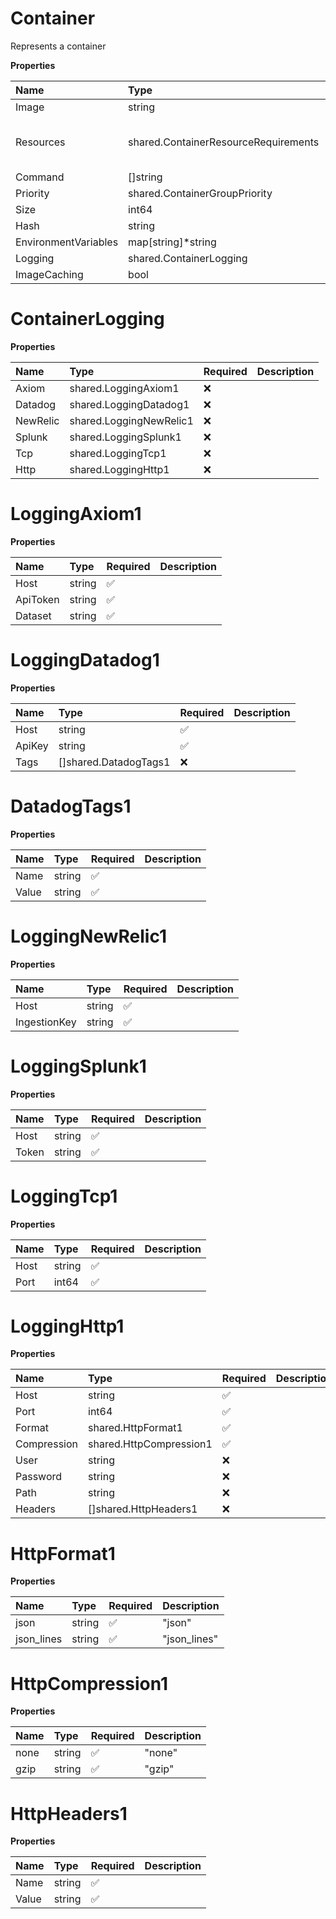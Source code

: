 # Container

Represents a container

**Properties**

| Name                 | Type                                 | Required | Description                                  |
| :------------------- | :----------------------------------- | :------- | :------------------------------------------- |
| Image                | string                               | ✅       |                                              |
| Resources            | shared.ContainerResourceRequirements | ✅       | Represents a container resource requirements |
| Command              | []string                             | ✅       |                                              |
| Priority             | shared.ContainerGroupPriority        | ❌       |                                              |
| Size                 | int64                                | ❌       |                                              |
| Hash                 | string                               | ❌       |                                              |
| EnvironmentVariables | map[string]\*string                  | ❌       |                                              |
| Logging              | shared.ContainerLogging              | ❌       |                                              |
| ImageCaching         | bool                                 | ❌       |                                              |

# ContainerLogging

**Properties**

| Name     | Type                    | Required | Description |
| :------- | :---------------------- | :------- | :---------- |
| Axiom    | shared.LoggingAxiom1    | ❌       |             |
| Datadog  | shared.LoggingDatadog1  | ❌       |             |
| NewRelic | shared.LoggingNewRelic1 | ❌       |             |
| Splunk   | shared.LoggingSplunk1   | ❌       |             |
| Tcp      | shared.LoggingTcp1      | ❌       |             |
| Http     | shared.LoggingHttp1     | ❌       |             |

# LoggingAxiom1

**Properties**

| Name     | Type   | Required | Description |
| :------- | :----- | :------- | :---------- |
| Host     | string | ✅       |             |
| ApiToken | string | ✅       |             |
| Dataset  | string | ✅       |             |

# LoggingDatadog1

**Properties**

| Name   | Type                  | Required | Description |
| :----- | :-------------------- | :------- | :---------- |
| Host   | string                | ✅       |             |
| ApiKey | string                | ✅       |             |
| Tags   | []shared.DatadogTags1 | ❌       |             |

# DatadogTags1

**Properties**

| Name  | Type   | Required | Description |
| :---- | :----- | :------- | :---------- |
| Name  | string | ✅       |             |
| Value | string | ✅       |             |

# LoggingNewRelic1

**Properties**

| Name         | Type   | Required | Description |
| :----------- | :----- | :------- | :---------- |
| Host         | string | ✅       |             |
| IngestionKey | string | ✅       |             |

# LoggingSplunk1

**Properties**

| Name  | Type   | Required | Description |
| :---- | :----- | :------- | :---------- |
| Host  | string | ✅       |             |
| Token | string | ✅       |             |

# LoggingTcp1

**Properties**

| Name | Type   | Required | Description |
| :--- | :----- | :------- | :---------- |
| Host | string | ✅       |             |
| Port | int64  | ✅       |             |

# LoggingHttp1

**Properties**

| Name        | Type                    | Required | Description |
| :---------- | :---------------------- | :------- | :---------- |
| Host        | string                  | ✅       |             |
| Port        | int64                   | ✅       |             |
| Format      | shared.HttpFormat1      | ✅       |             |
| Compression | shared.HttpCompression1 | ✅       |             |
| User        | string                  | ❌       |             |
| Password    | string                  | ❌       |             |
| Path        | string                  | ❌       |             |
| Headers     | []shared.HttpHeaders1   | ❌       |             |

# HttpFormat1

**Properties**

| Name       | Type   | Required | Description  |
| :--------- | :----- | :------- | :----------- |
| json       | string | ✅       | "json"       |
| json_lines | string | ✅       | "json_lines" |

# HttpCompression1

**Properties**

| Name | Type   | Required | Description |
| :--- | :----- | :------- | :---------- |
| none | string | ✅       | "none"      |
| gzip | string | ✅       | "gzip"      |

# HttpHeaders1

**Properties**

| Name  | Type   | Required | Description |
| :---- | :----- | :------- | :---------- |
| Name  | string | ✅       |             |
| Value | string | ✅       |             |
